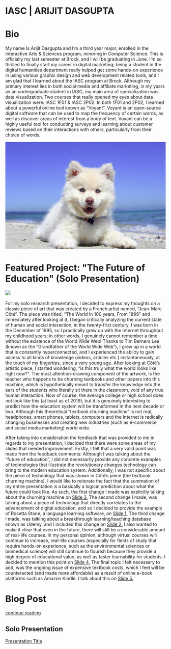 # IASC | ARIJIT DASGUPTA

# Bio

My name Is Arijit Dasgupta and I’m a third year major, enrolled in the Interactive Arts & Sciences program, minoring in Computer Science. This is officially my last semester at Brock, and I will be graduating in June. I’m so thrilled to finally start my career in digital marketing; being a student in the digital humanities department really helped get some hands-on experience in using various graphic design and web development related tools, and I am glad that I learned about the IASC program at Brock. Although my primary interest lies in both social media and affiliate marketing, in my years as an undergraduate student in IASC, my main area of specialization was data visualization. Two courses that really opened my eyes about data visualization were: IASC 1F01 & IASC 2P02. In both 1F01 and 2P02, I learned about a powerful online tool known as “Voyant”. Voyant is an open-source digital software that can be used to map the frequency of certain words, as well as discover areas of interest from a body of text. Voyant can be a highly useful tool for conducting surveys and learning about customer reviews based on their interactions with others, particularly from their choice of words.

![](images/dog.jpg)

# Featured Project: "The Future of Education" (Solo Presentation)

![](https://images.boredomfiles.com/wp-content/uploads/2017/06/1-future.jpg)

For my solo research presentation, I decided to express my thoughts on a classic piece of art that was created by a French artist named, “Jean-Marc Côté”. The piece was titled, “The World In 100 years, From 1899” and immediately after looking at it, I began critically analyzing the current state of human and social interaction, in the twenty-first century. I was born in the December of 1995, so I practically grew up with the Internet throughout my childhood years; in other words, I genuinely cannot remember a time without the existence of the World Wide Web! Thanks to Tim Berners Lee (known as the “Grandfather of the World Wide Web”), I grew up in a world that is constantly hyperconnected, and I experienced the ability to gain access to all kinds of knowledge (videos, articles etc.) instantaneously, at the touch of my fingertips, since a very young age. After looking at Côté’s artistic piece, I started wondering, “is this truly what the world looks like right now?”. The most attention-drawing component of the artwork, is the teacher who happens to be churning textbooks and other papers into this machine, which is hypothetically meant to transfer the knowledge into the ears of the students who literally sit there in the classroom, void of any true human interaction. Now of course, the average college or high school does not look like this (at least as of 2019), but it is genuinely interesting to predict how the education system will be transformed in the next decade or two. Although this theoretical “textbook churning machine” is not real, headphones, smart phones, tablets, computers and the Internet is radically changing businesses and creating new industries (such as e-commerce and social media marketing) world wide.

After taking into consideration the feedback that was provided to me in regards to my presentation, I decided that there were some areas of my slides that needed improvement. Firstly, I felt that a very valid point was made from the feedback comments: Although I was talking about the “future of education”, I did not necessarily provide any concrete examples of technologies that illustrate the revolutionary changes technology can bring to the modern education system. Additionally, I was not specific about the piece of technology that was shown in Côté’s piece (the textbook churning machine). I would like to reiterate the fact that the summation of my entire presentation is a basically a logical prediction about what the future could look like. As such, the first change I made was explicitly talking about the churning machine on [Slide 3.](https://github.com/arijitdg/arijitiasc2p02/commit/e9693b5e96966f9e390778b8e71ffacceb4662fd) The second change I made, was talking about a piece of technology that directly correlates to the advancement of digital education, and so I decided to provide the example of Rosetta Stone, a language learning software, on [Slide 1.](https://github.com/arijitdg/arijitiasc2p02/commit/449c419160ff4aedb0bddeb88a37168a92980bcb) The third change I made, was talking about a breakthrough learning/teaching database known as Udemy, and I included this change on [Slide 2.](https://github.com/arijitdg/arijitiasc2p02/commit/751405165dfdd0d5d6356d4d77a710c452fd51f3) I also wanted to make it clear that even in the future, there will still be a considerable amount of real-life courses. In my personal opinion, although virtual courses will continue to increase, real-life courses (especially for fields of study that require hands-on experience, such as the environmental sciences or biomedical science) will still continue to flourish because they provide a high degree of educational value, as well as faster learnability for students. I decided to mention this point on [Slide 4.](https://github.com/arijitdg/arijitiasc2p02/commit/129ecf8e1ec480e4bf2f54574be7f397c37e1998) The final topic I felt necessary to add, was the ongoing issue of expensive textbook costs, which I feel will be counteracted (and made more affordable) as a result of online e-book platforms such as Amazon Kindle. I talk about this on [Slide 5.](https://github.com/arijitdg/arijitiasc2p02/commit/2192926fef425ea31ebdb2005fad42b960d9d5cf)

# Blog Post

[continue reading](blog)

## Solo Presentation
[Presentation Title](reveal/index.html)
